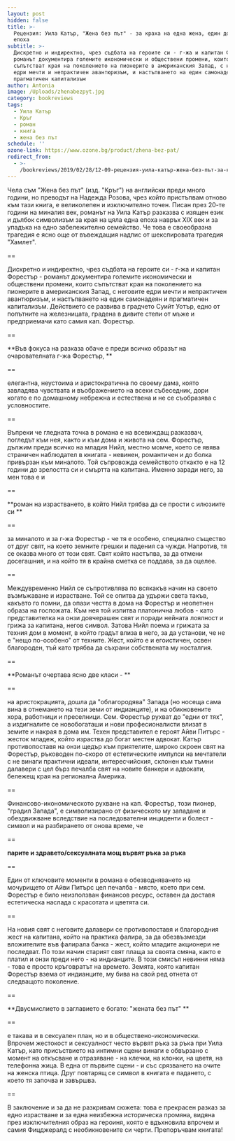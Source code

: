 ```yaml
---
layout: post
hidden: false
title: >-
  Рецензия: Уила Катър, "Жена без път" - за краха на една жена, един дом и цяла
  епоха
subtitle: >-
  Дискретно и индиректно, чрез съдбата на героите си - г-жа и капитан Форестър -
  романът документира големите икономически и обществени промени, които
  съпътстват края на поколението на пионерите в американския Запад, с неговите
  едри мечти и непрактичен авантюризъм, и настъпването на един самонадеян и
  прагматичен капитализъм
author: Antonia
image: /Uploads/zhenabezpyt.jpg
category: bookreviews
tags:
  - Уила Катър
  - Кръг
  - роман
  - книга
  - жена без път
schedule: ''
ozone-link: https://www.ozone.bg/product/zhena-bez-pat/
redirect_from:
  - >-
    /bookreviews/2019/02/28/12-09-рецензия-уила-катър-жена-без-път-за-краха-на-една-жена-един-дом-и-цяла-ера
---
```

Чела съм "Жена без път" (изд. "Кръг") на английски преди много години, но преводът на Надежда Розова, чрез който пристъпвам отново към тази книга, е великолепен и изключително точен. Писан през 20-те години на миналия век, романът на Уила Катър разказва с изящен език и дълбок символизъм за края на цяла една епоха навръх XIX век и за упадъка на едно забележително семейство. Че това е своеобразна трагедия е ясно още от въвеждащия надпис от шекспировата трагедия "Хамлет". 

\==

Дискретно и индиректно, чрез съдбата на героите си - г-жа и капитан Форестър - романът документира големите икономически и обществени промени, които съпътстват края на поколението на пионерите в американския Запад, с неговите едри мечти и непрактичен авантюризъм, и настъпването на един самонадеян и прагматичен капитализъм. Действието се развива в градчето Суийт Уотър, едно от попътните на железницата, градена в дивите степи от мъже и предприемачи като самия кап. Форестър. 

\==

**Във фокуса на разказа обаче е преди всичко образът на очарователната г-жа Форестър, **

\==

елегантна, неустоима и аристократична по своему дама, която завладява чувствата и въображението на всеки събеседник, дори когато е по домашному небрежна и естествена и не се съобразява с условностите. 

\==

Въпреки че гледната точка в романа е на всевиждащ разказвач, погледът към нея, както и към дома и живота на сем. Форестър, дължим преди всичко на младия Нийл, местно момче, което се явява страничен наблюдател в книгата - невинен, романтичен и до болка привързан към миналото. Той съпровожда семейството откакто е на 12 години до зрелостта си и смъртта на капитана. Именно заради него, за мен това е и 

\==

**роман на израстването, в който Нийл трябва да се прости с илюзиите си **

\==

за миналото и за г-жа Форестър - че тя е особено, специално същество от друг свят, на което земните грешки и падения са чужди. Напротив, тя се оказва много от този свят. Свят който настъпва, за да отмени досегашния, и на който тя в крайна сметка се поддава, за да оцелее. 

\==

Междувременно Нийл се съпротивлява по всякакъв начин на своето възмъжаване и израстване. Той се опитва да удържи света такъв, какъвто го помни, да опази честта в дома на Форестър и неопетнен образа на госпожата. Към нея той изпитва платонична любов - като представителка на онзи довчерашен свят и поради нейната лоялност и грижа за капитана, негов символ. Затова Нийл поема и грижата за техния дом в момент, в който градът влиза в него, за да установи, че не е "нещо по-особено" от техните. Жест, който е и егоистичен, освен благороден, тъй като трябва да съхрани собствената му носталгия. 

\==

**Романът очертава ясно две класи - **

\==

на аристокрацията, дошла да "облагородява" Запада (но носеща сама вина в отнемането на тези земи от индианците), и на обикновените хора, работници и преселници. Сем. Форестър рухват до "едни от тях", а издигналите се новобогаташи и нови професионалисти влизат в земите и накрая в дома им. Техен представител е героят Айви Питърс - жесток младеж, който израства до богат местен адвокат. Катър противопоставя на онзи щедър към приятелите, широко скроен свят на Форестър, ръководен по-скоро от естетическите импулси на мечтатели с не винаги практични идеали, интересчийския, склонен към тъмни далавери с цел бърз печалба свят на новите банкери и адвокати, бележещ края на регионална Америка.  

\==

Финансово-икономическото рухване на кап. Форестър, този пионер, "градил Запада", е символизирано от физическото му западане и обездвижване вследствие на последователни инциденти и болест - символ и на разбирането от онова време, че 

\==

**парите и здравето/сексуалната мощ вървят ръка за ръка**

\==

Един от ключовите моменти в романа е обезводняването на мочурището от Айви Питърс цел печалба - място, което при сем. Форестър е било неизползван финансов ресурс, оставен да доставя естетическа наслада с красотата и цветята си. 

\==

На новия свят с неговите далавери се противопоставя и благородния жест на капитана, който на практика фалира, за да обезвъзмезди вложителите във фалирала банка - жест, който младите акционери не последват. По този начин старият свят плаща за своята смяна, както е платил и онзи преди него - на индианците. В този смисъл невинни няма - това е просто кръговратът на времето. Земята, която капитан Форестър взема от индианците, му бива на свой ред отнета от следващото поколение. 

\==

**Двусмислието в заглавието е богато: "жената без път" **

\==

е такава и в сексуален план, но и в обществено-икономически. Впрочем жестокост и сексуалност често вървят ръка за ръка при Уила Катър, като присъствието на интимни сцени винаги е обвързано с момент на откъсване и отразяване - на клечки, на клонки, на цветя, на телефонна жица. В една от първите сцени - и със срязването на очите на женска птица. Друг повтарящ се символ в книгата е падането, с което тя започва и завършва.

\==

В заключение и за да не разкривам сюжета: това е прекрасен разказ за едно израстване и за една неизбежна историческа промяна, видяна през изключителния образ на героиня, която е вдъхновила впрочем и самия Фицджералд с необикновените си черти. Препоръчвам книгата!
